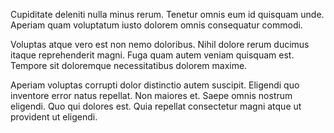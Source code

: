 Cupiditate deleniti nulla minus rerum. Tenetur omnis eum id quisquam unde. Aperiam quam voluptatum iusto dolorem omnis consequatur commodi.
 Voluptas atque vero est non nemo doloribus. Nihil dolore rerum ducimus itaque reprehenderit magni. Fuga quam autem veniam quisquam est. Tempore sit doloremque necessitatibus dolorem maxime.
 Aperiam voluptas corrupti dolor distinctio autem suscipit. Eligendi quo inventore error natus repellat. Non maiores et. Saepe omnis nostrum eligendi. Quo qui dolores est. Quia repellat consectetur magni atque ut provident ut eligendi.